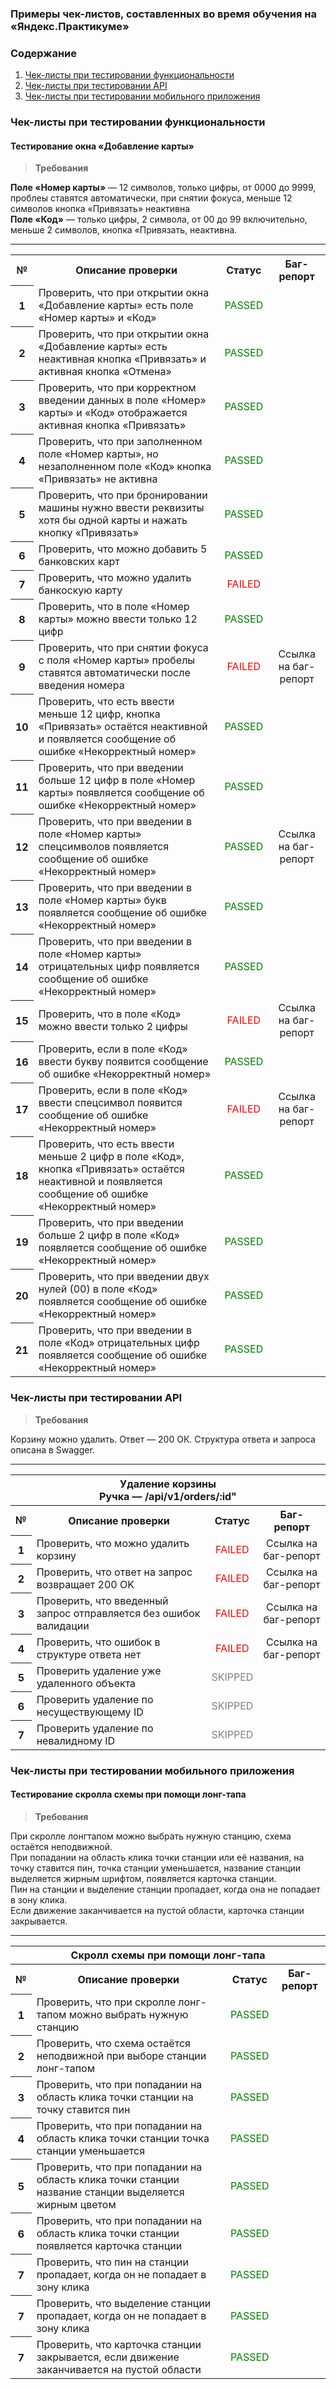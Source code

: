 ### Примеры чек-листов, составленных во время обучения на  «Яндекс.Практикуме»

### Содержание
1. [Чек-листы при тестировании функциональности](https://github.com/everyrubb/portfolio_QA/blob/main/check_list/check_list.md#-чек-листы-при-тестировании-функциональности-)
2. [Чек-листы при тестировании API](https://github.com/everyrubb/portfolio_QA/blob/main/check_list/check_list.md#-чек-листы-при-тестировании-api-)
3. [Чек-листы при тестировании мобильного приложения](https://github.com/everyrubb/portfolio_QA/blob/main/check_list/check_list.md#-чек-листы-при-тестировании-мобильного-приложения-)

<h3> Чек-листы при тестировании функциональности </h3> 

#### Тестирование окна «Добавление карты» 

> **Требования**

**Поле «Номер карты»** — 12 символов, только цифры, от 0000 до 9999, проблеы ставятся автоматически, при снятии фокуса, меньше 12 символов кнопка «Привязать» неактивна  
**Поле «Код»** — только цифры, 2 символа, от 00 до 99 включительно, меньше 2 символов, кнопка «Привязать, неактивна.
****
<table> 
<tr>
	    <th>№ </th>
	    <th>Описание проверки</th>
        <th>Статус</th>
        <th>Баг-репорт</th>
</tr >
	<tr >
	    <th valign="middle" align="center" rowspan="1"> 1 </th>
	    <td> Проверить, что при открытии окна «Добавление карты» есть поле «Номер карты» и «Код» </td>
        <td valign="middle" align="center" > <span style="color:green"> PASSED </span> </td>
        <td valign="middle" align="center"> </td>
    <tr >
	    <th valign="middle" align="center" rowspan="1"> 2 </th>
	    <td> Проверить, что при открытии окна «Добавление карты» есть неактивная кнопка «Привязать» и активная кнопка «Отмена» </td>
        <td valign="middle" align="center" > <span style="color:green"> PASSED </span> </td>
        <td valign="middle" align="center"> </td>
    </tr>
    <tr >
	    <th valign="middle" align="center" rowspan="1"> 3 </th>
	    <td> Проверить, что при корректном введении данных в поле «Номер» карты» и «Код» отображается активная кнопка «Привязать» </td>
	    <td valign="middle" align="center" > <span style="color:green"> PASSED </span> </td>
        <td valign="middle" align="center"> </td>
    </tr>
    <tr >
	    <th valign="middle" align="center" rowspan="1"> 4 </th>
	    <td> Проверить, что при заполненном поле «Номер карты», но незаполненном поле «Код» кнопка «Привязать» не активна
        <td valign="middle" align="center" > <span style="color:green"> PASSED </span> </td>
        <td valign="middle" align="center"> </td>
    </td>
    <tr >
	    <th valign="middle" align="center" rowspan="1"> 5 </th>
	    <td> Проверить, что при бронировании машины нужно ввести реквизиты хотя бы одной карты и нажать кнопку «Привязать»
        <td valign="middle" align="center" > <span style="color:green"> PASSED </span> </td>
        <td valign="middle" align="center"> </td>
    </td>
    <tr >
	    <th valign="middle" align="center" rowspan="1"> 6 </th>
	    <td> Проверить, что можно добавить 5 банковских карт 
        <td valign="middle" align="center" > <span style="color:green"> PASSED </span> </td>
        <td valign="middle" align="center"> </td>
    </td>
    <tr >
	    <th valign="middle" align="center" rowspan="1"> 7 </th>
	    <td> Проверить, что можно удалить банкоскую карту
        <td valign="middle" align="center" > <span style="color:red"> FAILED </span> </td>
        <td valign="middle" align="center"> </td>
    </td>
    <tr>
	    <th valign="middle" align="center" rowspan="1"> 8 </th>
	    <td> Проверить, что в поле «Номер карты» можно ввести только 12 цифр
        <td valign="middle" align="center" > <span style="color:green"> PASSED </span> </td>
        <td valign="middle" align="center"> </td>
    </td>
    <tr >
	    <th valign="middle" align="center" rowspan="1"> 9 </th>
	    <td> Проверить, что при снятии фокуса с поля «Номер карты» пробелы ставятся автоматически после введения номера
        <td valign="middle" align="center" > <span style="color:red"> FAILED </span> </td>
        <td valign="middle" align="center"> Cсылка на баг-репорт </td>
    </td>
    <tr >
	    <th valign="middle" align="center" rowspan="1"> 10 </th>
	    <td> Проверить, что есть ввести меньше 12 цифр, кнопка «Привязать» остаётся неактивной и появляется сообщение об ошибке «Некорректный номер»
        <td valign="middle" align="center" > <span style="color:green"> PASSED </span> </td>
        <td valign="middle" align="center"> </td>
    </td>
    <tr >
	    <th valign="middle" align="center" rowspan="1"> 11 </th>
	    <td> Проверить, что при введении больше 12 цифр в поле «Номер карты» появляется сообщение об ошибке «Некорректный номер»
        <td valign="middle" align="center" > <span style="color:green"> PASSED </span> </td>
        <td valign="middle" align="center"> </td>
    </td>
    <tr >
	    <th valign="middle" align="center" rowspan="1"> 12 </th>
	    <td> Проверить, что при введении в поле «Номер карты» спецсимволов появляется сообщение об ошибке «Некорректный номер»
        <td valign="middle" align="center" > <span style="color:green"> PASSED </span> </td>
        <td valign="middle" align="center"> Cсылка на баг-репорт </td>
    </td>
    <tr >
	    <th valign="middle" align="center" rowspan="1"> 13 </th>
	    <td> Проверить, что при введении в поле «Номер карты» букв появляется сообщение об ошибке «Некорректный номер»
        <td valign="middle" align="center" > <span style="color:green"> PASSED </span> </td>
        <td valign="middle" align="center"> </td>
    </td>
    <tr >
	    <th valign="middle" align="center" rowspan="1"> 14 </th>
	    <td> Проверить, что при введении в поле «Номер карты» отрицательных цифр появляется сообщение об ошибке «Некорректный номер»
        <td valign="middle" align="center" > <span style="color:green"> PASSED </span> </td>
        <td valign="middle" align="center"> </td>
    </td>
    <tr >
	    <th valign="middle" align="center" rowspan="1"> 15 </th>
	    <td> Проверить, что в поле «Код» можно ввести только 2 цифры
        <td valign="middle" align="center" > <span style="color:red"> FAILED </span> </td>
        <td valign="middle" align="center"> Cсылка на баг-репорт </td>
    </td>
    <tr >
	    <th valign="middle" align="center" rowspan="1"> 16 </th>
	    <td> Проверить, если в поле «Код» ввести букву появится сообщение об ошибке «Некорректный номер»
        <td valign="middle" align="center" > <span style="color:green"> PASSED </span> </td>
        <td valign="middle" align="center"> </td>
    </td>
    <tr >
	    <th valign="middle" align="center" rowspan="1"> 17 </th>
	    <td> Проверить, если в поле «Код» ввести спецсимвол появится сообщение об ошибке «Некорректный номер»
        <td valign="middle" align="center" > <span style="color:red"> FAILED </span> </td>
        <td valign="middle" align="center"> Cсылка на баг-репорт </td>
    </td>
    <tr >
	    <th valign="middle" align="center" rowspan="1"> 18 </th>
	    <td> Проверить, что есть ввести меньше 2 цифр в поле «Код», кнопка «Привязать» остаётся неактивной и появляется сообщение об ошибке «Некорректный номер»
        <td valign="middle" align="center" > <span style="color:green"> PASSED </span> </td>
        <td valign="middle" align="center"> </td>
    </td>
    <tr >
	    <th valign="middle" align="center" rowspan="1"> 19 </th>
	    <td> Проверить, что при введении больше 2 цифр в поле «Код» появляется сообщение об ошибке «Некорректный номер»
        <td valign="middle" align="center" > <span style="color:green"> PASSED </span> </td>
        <td valign="middle" align="center"> </td>
    </td>
    <tr >
	    <th valign="middle" align="center" rowspan="1"> 20 </th>
	    <td> Проверить, что при введении двух нулей (00) в поле «Код» появляется сообщение об ошибке «Некорректный номер»
        <td valign="middle" align="center" > <span style="color:green"> PASSED </span> </td>
        <td valign="middle" align="center"> </td>
    </td>
    <tr >
	    <th valign="middle" align="center" rowspan="1"> 21 </th>
	    <td> Проверить, что при введении в поле «Код» отрицательных цифр появляется сообщение об ошибке «Некорректный номер»
         <td valign="middle" align="center" > <span style="color:green"> PASSED </span> </td>
         <td valign="middle" align="center"> </td>
    </td>

</tr>
</table>

<h3> Чек-листы при тестировании API </h3> 

> **Требования**
>
Корзину можно удалить. Ответ — 200 ОК. Структура ответа и запроса описана в Swagger. 
****

<table> 
<tr>
	    <th colspan="4"> Удаление корзины
                        <br>
                        Ручка — /api/v1/orders/:id" </th>
</tr >
<tr>
	    <th>№ </th>
	    <th>Описание проверки</th>
        <th>Статус</th>
        <th>Баг-репорт</th>
</tr >
	<tr >
	    <th valign="middle" align="center" rowspan="1"> 1 </th>
	    <td> Проверить, что можно удалить корзину </td>
        <td valign="middle" align="center" > <span style="color:red"> FAILED </span> </td>
        <td valign="middle" align="center"> Cсылка на баг-репорт </td>
    <tr >
	    <th valign="middle" align="center" rowspan="1"> 2 </th>
	    <td> Проверить, что ответ на запрос возвращает 200 OK </td>
        <td valign="middle" align="center" > <span style="color:red"> FAILED </span> </td>
        <td valign="middle" align="center"> Cсылка на баг-репорт </td>
    </tr>
    <tr >
	    <th valign="middle" align="center" rowspan="1"> 3 </th>
	    <td> Проверить, что введенный запрос отправляется без ошибок валидации </td>
	    <td valign="middle" align="center" > <span style="color:red"> FAILED </span> </td>
        <td valign="middle" align="center"> Cсылка на баг-репорт </td>
    </tr>
    <tr >
	    <th valign="middle" align="center" rowspan="1"> 4 </th>
	    <td> Проверить, что ошибок в структуре ответа нет
        <td valign="middle" align="center" > <span style="color:red"> FAILED </span> </td>
        <td valign="middle" align="center"> Cсылка на баг-репорт </td>
    </td>
    <tr >
	    <th valign="middle" align="center" rowspan="1"> 5 </th>
	    <td> Проверить удаление уже удаленного объекта
        <td valign="middle" align="center" > <span style="color:grey"> SKIPPED </span> </td>
        <td valign="middle" align="center"> </td>
    </td>
    <tr >
	    <th valign="middle" align="center" rowspan="1"> 6 </th>
	    <td> Проверить удаление по несуществующему ID
        <td valign="middle" align="center" > <span style="color:grey"> SKIPPED </span> </td>
        <td valign="middle" align="center"> </td>
    </td>
    <tr >
	    <th valign="middle" align="center" rowspan="1"> 7 </th>
	    <td> Проверить удаление по невалидному ID
        <td valign="middle" align="center" > <span style="color:grey"> SKIPPED </span> </td>
        <td valign="middle" align="center"> </td>
    </td>
</tr>
</table>

<h3> Чек-листы при тестировании мобильного приложения </h3> 

#### Тестирование скролла схемы при помощи лонг-тапа


> **Требования**

При скролле лонгтапом можно выбрать нужную станцию, схема остаётся неподвижной.  
При попадании на область клика точки станции или её названия, на точку ставится пин, точка станции уменьшается, название станции выделяется жирным шрифтом, появляется карточка станции.  
Пин на станции и выделение станции пропадает, когда она не попадает в зону клика.  
Если движение заканчивается на пустой области, карточка станции закрывается.

****

<table> 
<tr>
	    <th colspan="4"> Скролл схемы при помощи лонг-тапа </th>
</tr >
<tr>
	    <th>№ </th>
	    <th>Описание проверки</th>
        <th>Статус</th>
        <th>Баг-репорт</th>
</tr >
	<tr >
	    <th valign="middle" align="center" rowspan="1"> 1 </th>
	    <td> Проверить, что при скролле лонг-тапом можно выбрать нужную станцию </td>
        <td valign="middle" align="center" > <span style="color:green"> PASSED </span> </td>
        <td valign="middle" align="center"></td>
    <tr >
	    <th valign="middle" align="center" rowspan="1"> 2 </th>
	    <td> Проверить, что схема остаётся неподвижной при выборе станции лонг-тапом </td>
        <td valign="middle" align="center" > <span style="color:green"> PASSED </span> </td>
        <td valign="middle" align="center"> </td>
    </tr>
    <tr >
	    <th valign="middle" align="center" rowspan="1"> 3 </th>
	    <td> Проверить, что при попадании на область клика точки станции на точку ставится пин </td>
	    <td valign="middle" align="center" > <span style="color:green"> PASSED </span> </td>
        <td valign="middle" align="center"> </td>
    </tr>
    <tr >
	    <th valign="middle" align="center" rowspan="1"> 4 </th>
	    <td> Проверить, что при попадании на область клика точки станции точка станции уменьшается </td>
        <td valign="middle" align="center" > <span style="color:green"> PASSED </span> </td>
        <td valign="middle" align="center"> </td>
    </td>
    <tr >
	    <th valign="middle" align="center" rowspan="1"> 5 </th>
	    <td> Проверить, что при попадании на область клика точки станции название станции выделяется жирным цветом  </td>
        <td valign="middle" align="center" > <span style="color:green"> PASSED </span> </td>
        <td valign="middle" align="center"> </td>
    </td>
    <tr >
	    <th valign="middle" align="center" rowspan="1"> 6 </th>
	    <td> Проверить, что при попадании на область клика точки станции появляется карточка станции </td>
        <td valign="middle" align="center" > <span style="color:green"> PASSED </span> </td>
        <td valign="middle" align="center"> </td>
    </td>
    <tr >
	    <th valign="middle" align="center" rowspan="1"> 7 </th>
	    <td> Проверить, что пин на станции пропадает, когда он не попадает в зону клика </td>
        <td valign="middle" align="center" > <span style="color:green"> PASSED </span> </td>
        <td valign="middle" align="center"> </td>
    </td>
    <tr >
	    <th valign="middle" align="center" rowspan="1"> 7 </th>
	    <td> Проверить, что выделение станции пропадает, когда он не попадает в зону клика </td>
        <td valign="middle" align="center" > <span style="color:green"> PASSED </span> </td>
        <td valign="middle" align="center"> </td>
    </td>
    <tr >
	    <th valign="middle" align="center" rowspan="1"> 7 </th>
	    <td> Проверить, что карточка станции закрывается, если движение заканчивается на пустой области </td>
        <td valign="middle" align="center" > <span style="color:green"> PASSED </span> </td>
        <td valign="middle" align="center"> </td>
    </td>
</tr>
</table>
